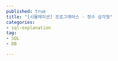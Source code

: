 ```yaml
---
published: true
title: "[시뮬레이션] 프로그래머스 - 정수 삼각형"
categories:
- sql-explanation
tag:
- SQL
- DB

---  
```

